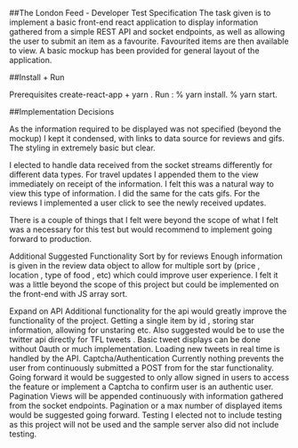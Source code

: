

##The London Feed - Developer Test
Specification
The task given is to implement a basic front-end react application to display information gathered from a simple REST API and socket endpoints, as well as allowing the user to submit an item as a favourite. Favourited items are then available to view. A basic mockup has been provided for general layout of the application.

##Install + Run

Prerequisites create-react-app + yarn . 
Run : %  yarn install.  % yarn start.

##Implementation Decisions

As the information required to be displayed was not specified  (beyond the mockup) I kept it condensed, with links to data source for reviews and gifs. The styling in extremely basic but clear.

I elected to handle data received from the socket streams differently for different data types. For travel updates I appended them to the view immediately on receipt of the information. I felt this was a natural way to view this type of information. I did the same for the cats gifs. For the reviews I implemented a user click to see the newly received updates. 

There is a couple of things that I felt were beyond the scope of what I felt was a necessary for this test but would recommend to implement going forward to production.

Additional Suggested Functionality
Sort by for reviews 
Enough information is given in the review data object to allow for multiple sort by (price , location , type of food , etc) which could improve user experience. I felt it was a little beyond the scope of this project but could be implemented on the front-end with JS array sort.

Expand on API
Additional functionality for the api would greatly improve the functionality of the project. Getting a single item by id , storing star information, allowing for unstaring etc. Also suggested would be to use the twitter api directly for TFL tweets . Basic tweet displays can be done without 0auth or much implementation. Loading new tweets in real time is handled by the API.
Captcha/Authentication
Currently nothing prevents the user from continuously submitted a POST from for the star functionality. Going forward it would be suggested to only allow signed in users to access the feature or implement a Captcha to confirm user is an authentic user.
Pagination
Views will be appended continuously with information gathered from the socket endpoints. Pagination or a max number of displayed items would be suggested going forward. 
Testing 
I elected not to include testing as this project will not be used and the sample server also did not include testing.
